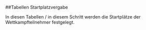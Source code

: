 ##Tabellen Startplatzvergabe

In diesen Tabellen / in diesem Schritt werden die Startplätze der Wettkampfteilnehmer festgelegt.
